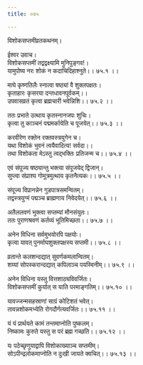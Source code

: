 ```yaml
---
title: ०७५

---
```

विशोकसप्तमीव्रतकथनम्।  
  
ईश्वर उवाच।  
विशोकसप्तमीं तद्वद्वक्ष्यामि मुनिपुङ्गव!।  
यामुपोष्य नरः शोकं न कदाचिदिहाश्नुते।। ७५.१ ।।  
  
माघे कृष्णतिलैः स्नात्वा षष्ठ्यां वै शुक्लपक्षतः।  
कृताहारः कृसरया दन्तधावनपूर्वकम्।।  
उपवासव्रतं कृत्वा ब्रह्मचारी भवेन्निशि।। ७५.२ ।।  
  
ततः प्रभाते उत्थाय कृतस्नानजपः शुचिः।  
कृत्वा तु काञ्चनं पद्ममर्कायेति च पूजयेत्।। ७५.३ ।।  
  
करवीरेण रक्तेन रक्तवस्त्रयुगेन च।  
यथा विशोकं भुवनं त्वयैवादित्य! सर्वदा।।  
तथा विशोकता मेऽस्तु त्वद्भक्तिः प्रतिजन्म च।। ७५.४ ।।  
  
एवं संपूज्य षष्ठ्यान्तु भक्त्या संपूजयेद्‌ द्विजान्।  
सुप्त्वा संप्राश्य गोमूत्रमुत्थाय कृतनैत्यकः।। ७५.५ ।।  
  
संपूज्य विप्रानन्नेन गुडपात्रसमन्वितम्।  
तद्वस्त्रयुग्मं पद्मञ्च ब्राह्मणाय निवेदयेत्।। ७५.६ ।।  
  
अतैललवणं भुक्त्वा सप्तम्यां मौनसंयुतः।  
ततः पुराणश्रवणं कर्तव्यं भूतिमिच्छता।। ७५.७ ।।  
  
अनेन विधिना सर्वमुभयोरपि पक्षयोः।  
कृत्वा यावत् पुनर्माघशुक्लपक्षस्य सप्तमी।। ७५.८ ।।  
  
व्रतान्ते कलशन्दद्यात् सुवर्णकमलान्वितम्।  
शय्यां सोपस्करान्दद्यात् कपिलाञ्च पयस्विनीम्।। ७५.९ ।।  
  
अनेन विधिना यस्तु वित्तशाठ्यविवर्जितः।  
विशोकसप्तमीं कुर्यात्‌ स याति परमाङ्गतिम्।। ७५.१० ।।  
  
यावज्जन्मसहस्राणां साग्रं कोटिशतं भवेत्।  
तावन्नशोकमभ्येति रोगदौर्गत्यवर्जितः।। ७५.११ ।।  
  
यं यं प्रार्थयते कामं तन्तमाप्नोति पुष्कलम्।  
निष्कामः कुरुते यस्तु स परं ब्रह्म गच्छति।। ७५.१२ ।।  
  
यः पठेच्छृणुयाद्वापि विशोकाख्याञ्च सप्तमीम्।  
सोऽपीन्द्रलोकमाप्नोति न दुःखी जायते क्वचित्।। ७५.१३ ।।